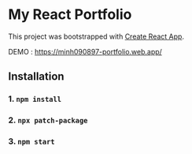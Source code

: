 # My React Portfolio

This project was bootstrapped with [Create React App](https://github.com/facebook/create-react-app).

DEMO : https://minh090897-portfolio.web.app/

## Installation
### 1. `npm install`
### 2. `npx patch-package`
### 3. `npm start`
